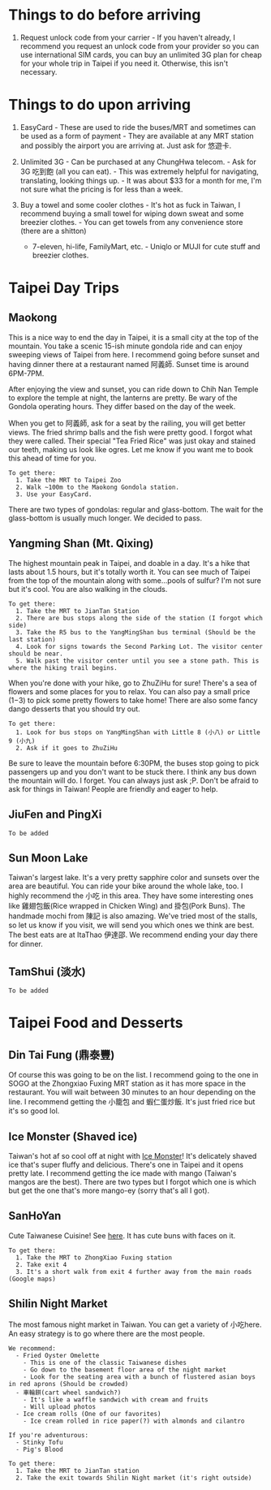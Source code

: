 # Things to do before arriving
  1. Request unlock code from your carrier
    - If you haven't already, I recommend you request an unlock code from your provider so you can use international SIM cards, you can buy an unlimited 3G plan for cheap for your whole trip in Taipei if you need it. Otherwise, this isn't necessary.

# Things to do upon arriving
  1. EasyCard
    - These are used to ride the buses/MRT and sometimes can be used as a form of payment
    - They are available at any MRT station and possibly the airport you are arriving at. Just ask for 悠遊卡.

  2. Unlimited 3G
    - Can be purchased at any ChungHwa telecom.
    - Ask for 3G 吃到飽 (all you can eat).
    - This was extremely helpful for navigating, translating, looking things up.
    - It was about $33 for a month for me, I'm not sure what the pricing is for less than a week.

  3. Buy a towel and some cooler clothes
    - It's hot as fuck in Taiwan, I recommend buying a small towel for wiping down sweat and some breezier clothes.
    - You can get towels from any convenience store (there are a shitton)
      - 7-eleven, hi-life, FamilyMart, etc.
    - Uniqlo or MUJI for cute stuff and breezier clothes.

# Taipei Day Trips

## Maokong
This is a nice way to end the day in Taipei, it is a small city at the top of the mountain. You take a scenic 15-ish minute gondola ride and can enjoy sweeping views of Taipei from here. I recommend going before sunset and having dinner there at a restaurant named 阿義師. Sunset time is around 6PM-7PM.

After enjoying the view and sunset, you can ride down to Chih Nan Temple to explore the temple at night, the lanterns are pretty. Be wary of the Gondola operating hours. They differ based on the day of the week.

When you get to 阿義師, ask for a seat by the railing, you will get better views. The fried shrimp balls and the fish were pretty good. I forgot what they were called. Their special "Tea Fried Rice" was just okay and stained our teeth, making us look like ogres. Let me know if you want me to book this ahead of time for you.

    To get there:
      1. Take the MRT to Taipei Zoo
      2. Walk ~100m to the Maokong Gondola station.
      3. Use your EasyCard.

There are two types of gondolas: regular and glass-bottom. The wait for the glass-bottom is usually much longer. We decided to pass.

## Yangming Shan (Mt. Qixing)

The highest mountain peak in Taipei, and doable in a day. It's a hike that lasts about 1.5 hours, but it's totally worth it. You can see much of Taipei from the top of the mountain along with some...pools of sulfur? I'm not sure but it's cool. You are also walking in the clouds.

    To get there:
      1. Take the MRT to JianTan Station
      2. There are bus stops along the side of the station (I forgot which side)
      3. Take the R5 bus to the YangMingShan bus terminal (Should be the last station)
      4. Look for signs towards the Second Parking Lot. The visitor center should be near.
      5. Walk past the visitor center until you see a stone path. This is where the hiking trail begins.

When you're done with your hike, go to ZhuZiHu for sure! There's a sea of flowers and some places for you to relax. You can also pay a small price ($1-$3) to pick some pretty flowers to take home! There are also some fancy dango desserts that you should try out.

    To get there:
      1. Look for bus stops on YangMingShan with Little 8 (小八) or Little 9 (小九)
      2. Ask if it goes to ZhuZiHu

Be sure to leave the mountain before 6:30PM, the buses stop going to pick passengers up and you don't want to be stuck there. I think any bus down the mountain will do. I forget. You can always just ask ;P. Don't be afraid to ask for things in Taiwan! People are friendly and eager to help.

## JiuFen and PingXi

    To be added

## Sun Moon Lake

Taiwan's largest lake. It's a very pretty sapphire color and sunsets over the area are beautiful. You can ride your bike around the whole lake, too. I highly recommend the 小吃 in this area. They have some interesting ones like 雞翅包飯(Rice wrapped in Chicken Wing) and 掛包(Pork Buns). The handmade mochi from 陳記 is also amazing. We've tried most of the stalls, so let us know if you visit, we will send you which ones we think are best. The best eats are at ItaThao 伊達邵. We recommend ending your day there for dinner.

## TamShui (淡水)

    To be added

# Taipei Food and Desserts

## Din Tai Fung (鼎泰豐)

Of course this was going to be on the list. I recommend going to the one in SOGO at the Zhongxiao Fuxing MRT station as it has more space in the restaurant. You will wait between 30 minutes to an hour depending on the line. I recommend getting the 小籠包 and 蝦仁蛋炒飯. It's just fried rice but it's so good lol.

## Ice Monster (Shaved ice)

Taiwan's hot af so cool off at night with [Ice Monster](http://www.ice-monster.com/)! It's delicately shaved ice that's super fluffy and delicious. There's one in Taipei and it opens pretty late. I recommend getting the ice made with mango (Taiwan's mangos are the best). There are two types but I forgot which one is which but get the one that's more mango-ey (sorry that's all I got).

## SanHoYan

Cute Taiwanese Cuisine! See [here](https://sflow00.wordpress.com/2015/04/11/sanhoyan-%E5%8F%81%E5%92%8C%E9%99%A2-restaurant-in-taipei/). It has cute buns with faces on it.
  
    To get there:
      1. Take the MRT to ZhongXiao Fuxing station
      2. Take exit 4
      3. It's a short walk from exit 4 further away from the main roads (Google maps)

## Shilin Night Market

The most famous night market in Taiwan. You can get a variety of 小吃here. An easy strategy is to go where there are the most people.

    We recommend:
      - Fried Oyster Omelette
        - This is one of the classic Taiwanese dishes
        - Go down to the basement floor area of the night market
        - Look for the seating area with a bunch of flustered asian boys in red aprons (Should be crowded)
      - 車輪餅(cart wheel sandwich?)
        - It's like a waffle sandwich with cream and fruits
        - Will upload photos
      - Ice cream rolls (One of our favorites)
        - Ice cream rolled in rice paper(?) with almonds and cilantro 

    If you're adventurous: 
      - Stinky Tofu
      - Pig's Blood

    To get there:
      1. Take the MRT to JianTan station
      2. Take the exit towards Shilin Night market (it's right outside)
